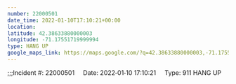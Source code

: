 ```yaml
---
number: 22000501
date_time: 2022-01-10T17:10:21+00:00
location: 
latitude: 42.38633880000003
longitude: -71.17551719999994
type: HANG UP
google_maps_link: https://maps.google.com/?q=42.38633880000003,-71.17551719999994
---
```


;;;Incident #: 22000501     Date: 2022‐01‐10 17:10:21     Type: 911 HANG UP
